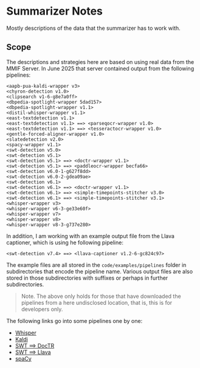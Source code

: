 # Summarizer Notes

Mostly descriptions of the data that the summarizer has to work with.


## Scope

The descriptions and strategies here are based on using real data from the MMIF Server. In June 2025 that server contained output from the following pipelines:

```
<aapb-pua-kaldi-wrapper v3>
<chyron-detection v1.0>
<clipsearch v1-6-g8e7a0ff>
<dbpedia-spotlight-wrapper 5dad157>
<dbpedia-spotlight-wrapper v1.1>
<distil-whisper-wrapper v1.1>
<east-textdetection v1.1>
<east-textdetection v1.1> ==> <parseqocr-wrapper v1.0>
<east-textdetection v1.1> ==> <tesseractocr-wrapper v1.0>
<gentle-forced-aligner-wrapper v1.0>
<slatedetection v2.0>
<spacy-wrapper v1.1>
<swt-detection v5.0>
<swt-detection v5.1>
<swt-detection v5.1> ==> <doctr-wrapper v1.1>
<swt-detection v5.1> ==> <paddleocr-wrapper becfa66>
<swt-detection v6.0-1-g627f8dd>
<swt-detection v6.0-2-gdea09ae>
<swt-detection v6.1>
<swt-detection v6.1> ==> <doctr-wrapper v1.1>
<swt-detection v6.1> ==> <simple-timepoints-stitcher v3.0>
<swt-detection v6.1> ==> <simple-timepoints-stitcher v3.1>
<whisper-wrapper v3>
<whisper-wrapper v6-3-ge33e60f>
<whisper-wrapper v7>
<whisper-wrapper v8>
<whisper-wrapper v8-3-g737e280>
```

In addition, I am working with an example output file from the Llava captioner, which is using he following pipeline:

```
<swt-detection v7.4> ==> <llava-captioner v1.2-6-gc824c97>
```

The example files are all stored in the `code/examples/pipelines` folder in subdirectories that encode the pipeline name. Various output files are also stored in those subdirectories with suffixes or perhaps in further subdirectories.

> Note. The above only holds for those that have downloaded the pipelines from a here undisclosed location, that is, this is for developers only.
 
The following links go into some pipelines one by one:

- [Whisper](pipelines/whisper.md)
- [Kaldi](pipelines/kaldi.md)
- [SWT ⟹ DocTR](pipelines/swt-doctr.md)
- [SWT ⟹ Llava](pipelines/swt-llava.md)
- [spaCy](pipelines/spacy.md)



